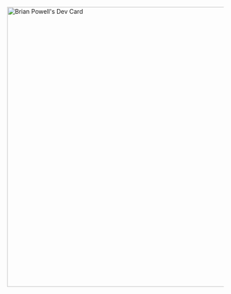 <a href="https://app.daily.dev/bpowell"><img src="./devcard.pngr=ode&type=wide" width="652" alt="Brian Powell's Dev Card"/></a>
